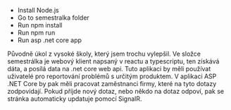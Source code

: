 - Install Node.js
- Go to semestralka folder
- Run npm install
- Run npm run
- Run asp .net core app


Původně úkol z vysoké školy, který jsem trochu vylepšil. Ve složce semestrálka je webový klient napsaný v reactu a typescriptu, ten získává dáta, a posílá data na .net core web api. Tuto aplikaci by měli používat uživatelé pro reportování problémů s určitým produktem. V aplikaci ASP .NET Core 
by pak měli pracovat zaměstnanci firmy, které na tyto dotazy zodpovídají. Pokud příjde nový dotaz, nebo někdo na dotaz odpoví, pak se stránka automaticky updatuje pomocí SignalR.
